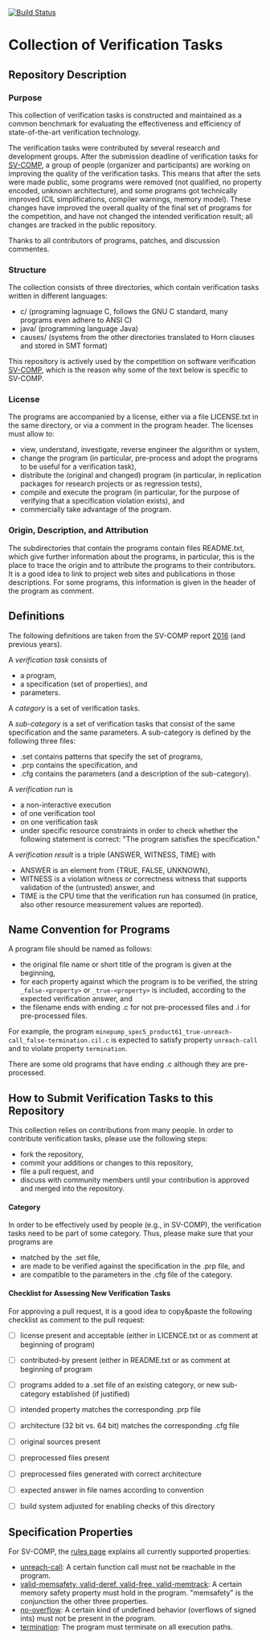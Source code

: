 [![Build Status](https://travis-ci.org/sosy-lab/sv-benchmarks.svg?branch=master)](https://travis-ci.org/sosy-lab/sv-benchmarks)

# Collection of Verification Tasks

## Repository Description

### Purpose

This collection of verification tasks is constructed and maintained as a common benchmark
for evaluating the effectiveness and efficiency of state-of-the-art verification technology.

The verification tasks were contributed by several research and development groups. 
After the submission deadline of verification tasks for [SV-COMP](http://sv-comp.sosy-lab.org/),
a group of people (organizer and participants) are working on improving the quality of the verification tasks.
This means that after the sets were made public, some programs were removed
(not qualified, no property encoded, unknown architecture), and 
some programs got technically improved (CIL simplifications, compiler warnings, memory model).
These changes have improved the overall quality of the final set of programs for the competition, and
have not changed the intended verification result; all changes are tracked in the public repository.

Thanks to all contributors of programs, patches, and discussion commentes.

### Structure

The collection consists of three directories, which contain verification tasks written in different languages:
- c/ (programing lagnuage C, follows the GNU C standard, many programs even adhere to ANSI C)
- java/ (programming language Java)
- causes/ (systems from the other directories translated to Horn clauses and stored in SMT format)

This repository is actively used by the competition on software verification [SV-COMP](http://sv-comp.sosy-lab.org/),
which is the reason why some of the text below is specific to SV-COMP.

### License

The programs are accompanied by a license, either via a file LICENSE.txt in the same directory,
or via a comment in the program header.
The licenses must allow to:
- view, understand, investigate, reverse engineer the algorithm or system,
- change the program (in particular, pre-process and adopt the programs to be useful for a verification task),
- distribute the (original and changed) program (in particular, in replication packages for research projects or as regression tests),
- compile and execute the program (in particular, for the purpose of verifying that a specification violation exists), and
- commercially take advantage of the program.

### Origin, Description, and Attribution

The subdirectories that contain the programs contain files README.txt, which give further information
about the programs, in particular, this is the place to trace the origin and to attribute the programs to their contributors.
It is a good idea to link to project web sites and publications in those descriptions.
For some programs, this information is given in the header of the program as comment.

## Definitions

The following definitions are taken from the SV-COMP report
[2016](https://www.sosy-lab.org/~dbeyer/Publications/2016-TACAS.Reliable_and_Reproducible_Competition_Results_with_BenchExec_and_Witnesses.pdf) (and previous years).

A *verification task* consists of
- a program,
- a specification (set of properties), and
- parameters.

A *category* is a set of verification tasks.

A *sub-category* is a set of verification tasks that consist of the same
specification and the same parameters.
A sub-category <sub-category> is defined by the following three files:
- <sub-category>.set contains patterns that specify the set of programs,
- <sub-category>.prp contains the specification, and
- <sub-category>.cfg contains the parameters (and a description of the sub-category).

A *verification run* is
- a non-interactive execution
- of one verification tool
- on one verification task
- under specific resource constraints
in order to check whether the following statement is correct:
"The program satisfies the specification."

A *verification result* is a triple (ANSWER, WITNESS, TIME) with
- ANSWER is an element from {TRUE, FALSE, UNKNOWN},
- WITNESS is a violation witness or correctness witness that supports validation of the (untrusted) answer, and
- TIME is the CPU time that the verification run has consumed (in pratice, also other resource measurement values are reported).

## Name Convention for Programs

A program file should be named as follows:
- the original file name or short title of the program is given at the beginning,
- for each property against which the program is to be verified,
  the string `_false-<property>` or `_true-<property>` is included, according to the expected verification answer, and
- the filename ends with ending .c for not pre-processed files and .i for pre-processed files.

For example, the program `minepump_spec5_product61_true-unreach-call_false-termination.cil.c`
is expected to satisfy property `unreach-call` and to violate property `termination`.

There are some old programs that have ending .c although they are pre-processed.

## How to Submit Verification Tasks to this Repository

This collection relies on contributions from many people.
In order to contribute verification tasks, please use the following steps:
- fork the repository,
- commit your additions or changes to this repository,
- file a pull request, and
- discuss with community members until your contribution is approved and merged into the repository.

#### Category

In order to be effectively used by people (e.g., in SV-COMP), the verification tasks need to be part of some category.
Thus, please make sure that your programs are 
- matched by the .set file,
- are made to be verified against the specification in the .prp file, and
- are compatible to the parameters in the .cfg file
of the category.

#### Checklist for Assessing New Verification Tasks

For approving a pull request, it is a good idea to copy&paste the following
checklist as comment to the pull request:

- [ ] license present and acceptable (either in LICENCE.txt or as comment at beginning of program)
- [ ] contributed-by present (either in README.txt or as comment at beginning of program
- [ ] programs added to a .set file of an existing category, or new sub-category established (if justified)

- [ ] intended property matches the corresponding .prp file
- [ ] architecture (32 bit vs. 64 bit) matches the corresponding .cfg file
- [ ] original sources present
- [ ] preprocessed files present
- [ ] preprocessed files generated with correct architecture

- [ ] expected answer in file names according to convention
- [ ] build system adjusted for enabling checks of this directory

## Specification Properties

For SV-COMP, the [rules page](http://sv-comp.sosy-lab.org/2017/rules.php) explains all currently supported properties:
  - [unreach-call](https://raw.githubusercontent.com/sosy-lab/sv-benchmarks/master/c/PropertyUnreachCall.prp):
    A certain function call must not be reachable in the program.
  - [valid-memsafety, valid-deref, valid-free, valid-memtrack](https://raw.githubusercontent.com/sosy-lab/sv-benchmarks/master/c/PropertyMemSafety.prp):
    A certain memory safety property must hold in the program.
    "memsafety" is the conjunction the other three properties.
  - [no-overflow](https://raw.githubusercontent.com/sosy-lab/sv-benchmarks/master/c/PropertyOverflow.prp):
    A certain kind of undefined behavior (overflows of signed ints) must not be present in the program.
  - [termination](https://raw.githubusercontent.com/sosy-lab/sv-benchmarks/master/c/PropertyTermination.prp):
    The program must terminate on all execution paths.


